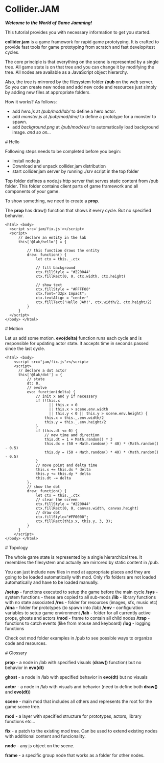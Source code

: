
# Collider.JAM

***Welcome to the World of Game Jamming!***

This tutorial provides you with necessary information to get you started.

**collider.jam** is a game framework for rapid game prototyping. It is crafted
to provide fast tools for game prototyping from scratch and fast develop/test
cycles.

The core principle is that everything on the scene is represented by a single tree.
All game state is on that tree and you can change it by modifying the tree.
All nodes are available as a JavaScript object hierarchy.

Also, the tree is mirrored by the filesystem folder **/pub** on the web server.
So you can create new nodes and add new code and resources just simply by adding new files at appropriate folders.

How it works? As follows:

* add _hero.js_ at _/pub/mod/lab/_ to define a hero actor.
* add _monster.js_ at _/pub/mod/dna/_ to define a prototype for a monster to spawn.
* add _background.png_ at _/pub/mod/res/_ to automatically load background image.
_and so on..._


<div style="page-break-after: always;"></div>
# Hello

Following steps needs to be completed before you begin:

* Install node.js
* Download and unpack collider.jam distribution
* start collider.jam server by running ./srv script in the top folder

Top folder defines a node.js http server that serves static content from
/pub folder. This folder contains client parts of game framework
and all components of your game.

To show something, we need to create a **prop**.

The **prop** has draw() function that shows it every cycle.
But no specified behavior.

```
<html> <body>
  <script src='jam/fix.js'></script>
  <script>
      // declare an entity in the lab
      this['@lab/hello'] = {

          // this function draws the entity
          draw: function() {
              let ctx = this._.ctx

              // fill background
              ctx.fillStyle = "#220044"
              ctx.fillRect(0, 0, ctx.width, ctx.height)

              // show text
              ctx.fillStyle = "#FFFF00"
              ctx.font="32px Impact";
              ctx.textAlign = "center"
              ctx.fillText('Hello JAM!', ctx.width/2, ctx.height/2)
          }
      }
  </script>
</body> </html>
```

<div style="page-break-after: always;"></div>
# Motion

Let us add some motion.
**evo(delta)** function runs each cycle and is responsible for updating actor state.
It accepts time in seconds passed since the last cycle.
```
<html> <body>
    <script src="jam/fix.js"></script>
    <script>
      // declare a dot actor
      this['@lab/dot'] = {
          // state
          dt: 0,
          // evolve
          evo: function(delta) {
              // init x and y if necessary
              if (!this.x
                    || this.x < 0
                    || this.x > scene.env.width
                    || this.y < 0 || this.y > scene.env.height) {
                  this.x = this._.env.width/2
                  this.y = this._.env.height/2
              }
              if (this.dt <= 0) {
                  // new time and direction
                  this.dt = 1 + Math.random() * 3
                  this.dx = (50 + Math.random() * 40) * (Math.random() - 0.5)
                  this.dy = (50 + Math.random() * 40) * (Math.random() - 0.5)
              }
              // move point and delta time
              this.x += this.dx * delta
              this.y += this.dy * delta
              this.dt -= delta
          },
          // show the dot
          draw: function() {
              let ctx = this._.ctx
              // clear the screen
              ctx.fillStyle = "#220044"
              ctx.fillRect(0, 0, canvas.width, canvas.height)
              // draw dot
              ctx.fillStyle="#FF0000";
              ctx.fillRect(this.x, this.y, 3, 3);
          }
      }
    </script>
</body> </html>
```

<div style="page-break-after: always;"></div>
# Topology

The whole game state is represented by a single hierarchical tree.
It resembles the filesystem and actually are mirrored by static content in /pub.

You can just include new files in mod at appropriate places
and they are going to be loaded automatically with mod.
Only /fix folders are not loaded automatically and have to be loaded manually.

**/setup** - functions executed to setup the game before the main cycle
**/sys** - system functions - these are copied to all sub-mods
**/lib** - library functions with no state associated
**/res** - folder for resources (images, sfx, music etc)
**/dna** - folder for prototypes (to spawn into /lab)
**/env** - configuration variables to setup game environment
**/lab** - folder for all currently active props, ghosts and actors
**/mod** - frame to contain all child nodes
**/trap** - functions to catch events (like from mouse and keyboard)
**/log** - logging functions

Check out mod folder examples in /pub to see possible ways to organize code and resources.


<div style="page-break-after: always;"></div>
# Glossary

**prop** - a node in /lab with specified visuals (**draw()** function) but no behavior in **evo(dt)**

**ghost** - a node in /lab with specified behavior in **evo(dt)** but no visuals

**actor** - a node in /lab with visuals and behavior (need to define both **draw()** and **evo(dt)**)

**scene** - main mod that includes all others and represents the root for the game scene tree.

**mod** - a layer with specified structure for prototypes, actors, library functions etc...

**fix** - a patch to the existing mod tree. Can be used to extend existing nodes with additional content and funcionality.

**node** - any js object on the scene.

**frame** - a specific group node that works as a folder for other nodes.
